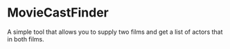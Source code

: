MovieCastFinder
===============

A simple tool that allows you to supply two films and get a list of actors that in both films.
